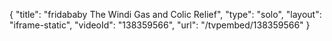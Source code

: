 {
    "title": "fridababy The Windi Gas and Colic Relief",
    "type": "solo",
    "layout": "iframe-static",
    "videoId": "138359566",
    "url": "\/tvpembed\/138359566"
}